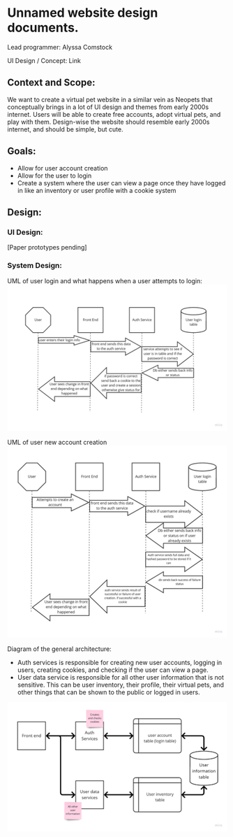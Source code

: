 # Unnamed website design documents.
Lead programmer: Alyssa Comstock

UI Design / Concept: Link


## Context and Scope:
We want to create a virtual pet website in a similar vein as Neopets that conceptually brings in a lot of UI design and themes from early 2000s internet.  Users will be able to create free accounts, adopt virtual pets, and play with them. Design-wise the website should resemble early 2000s internet, and should be simple, but cute.

## Goals:
- Allow for user account creation
- Allow for the user to login
- Create a system where the user can view a page once they have logged in like an inventory or user profile with a cookie system

## Design:

### UI Design:
[Paper prototypes pending]

### System Design:
UML of user login and what happens when a user attempts to login:
![UML diagram of user login](./design-img/UML-UserLogin.jpg)

UML of user new account creation
![UML diagram of user account creation](./design-img/UML-AccountCreation.jpg)

Diagram of the general architecture:
- Auth services is responsible for creating new user accounts, logging in users, creating cookies, and checking if the user can view a page.
- User data service is responsible for all other user information that is not sensitive.  This can be user inventory, their profile, their virtual pets, and other things that can be shown to the public or logged in users.

![Diagram of the general architecture](./design-img/Arch.jpg)

